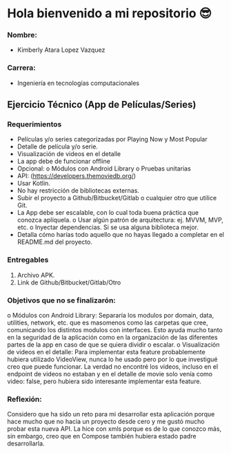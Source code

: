 # Hola bienvenido a mi repositorio 😎

### Nombre:
 - Kimberly Atara Lopez Vazquez
### Carrera:
 - Ingeniería en tecnologías computacionales

## Ejercicio Técnico (App de Películas/Series)
### Requerimientos
 - Películas y/o series categorizadas por Playing Now y Most Popular
 - Detalle de película y/o serie.
 - Visualización de videos en el detalle
 - La app debe de funcionar offline
 - Opcional:
      o Módulos con Android Library
      o Pruebas unitarias
 - API: (https://developers.themoviedb.org/)
 - Usar Kotlin.
 - No hay restricción de bibliotecas externas.
 - Subir el proyecto a Github/Bitbucket/Gitlab o cualquier otro que utilice Git.
 - La App debe ser escalable, con lo cual toda buena práctica que conozca aplíquela.
      o Usar algún patrón de arquitectura: ej. MVVM, MVP, etc.
      o Inyectar dependencias. Si se usa alguna biblioteca mejor.
 - Detalla cómo harías todo aquello que no hayas llegado a completar en el README.md del
proyecto.

### Entregables
1. Archivo APK.
2. Link de Github/Bitbucket/Gitlab/Otro

### Objetivos que no se finalizarón:
o	Módulos con Android Library: Separaría los modulos por domain, data, utilities, network, etc. que es masomenos como las carpetas que cree, comunicando los distintos modulos con interfaces. Esto ayuda mucho tanto en la seguridad de la aplicación como en la organización de las diferentes partes de la app en caso de que se quiera dividir o escalar.
o	Visualización de videos en el detalle: Para implementar esta feature probablemente hubiera utilizado VideoView, nunca lo he usado pero por lo que investigué creo que puede funcionar. La verdad no encontré los videos, incluso en el endpoint de videos no estaban y en el detalle de movie solo venía como video: false, pero hubiera sido interesante implementar esta feature.

### Reflexión:
Considero que ha sido un reto para mi desarrollar esta aplicación porque hace mucho que no hacia un proyecto desde cero y me gustó mucho probar esta nueva API. La hice con xmls porque es de lo que conozco más, sin embargo, creo que en Compose también hubiera estado padre desarrollarla.
